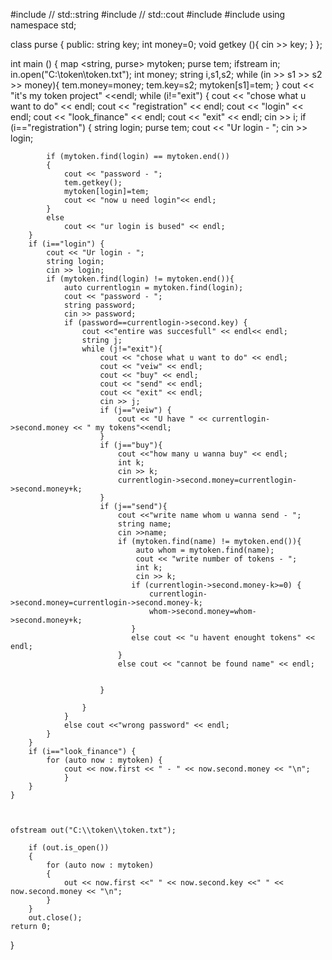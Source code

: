 #include <string>       // std::string
#include <iostream>     // std::cout
#include <fstream>
#include <map>
using namespace std;

class purse {
    public:
    string key;
    int money=0;
    void getkey (){
       cin >> key;
    }
};


int main () {
    map <string, purse> mytoken;
    purse tem;
    ifstream in;
    in.open("C:\\token\\token.txt");
    int money;
    string i,s1,s2;
    while (in >> s1 >> s2 >> money){
        tem.money=money;
        tem.key=s2;
        mytoken[s1]=tem;
    }
    cout << "it's my token project" <<endl;
    while (i!="exit") {
        cout << "chose what u want to do" << endl;
        cout << "registration" << endl;
        cout << "login" << endl;
        cout << "look_finance" << endl;
        cout << "exit" << endl;
        cin >> i;
        if (i=="registration") {
            string login;
            purse tem;
            cout << "Ur login - ";
            cin >> login;

            if (mytoken.find(login) == mytoken.end())
            {
                cout << "password - ";
                tem.getkey();
                mytoken[login]=tem;
                cout << "now u need login"<< endl;
            }
            else
                cout << "ur login is bused" << endl;
        }
        if (i=="login") {
            cout << "Ur login - ";
            string login;
            cin >> login;
            if (mytoken.find(login) != mytoken.end()){
                auto currentlogin = mytoken.find(login);
                cout << "password - ";
                string password;
                cin >> password;
                if (password==currentlogin->second.key) {
                    cout <<"entire was succesfull" << endl<< endl;
                    string j;
                    while (j!="exit"){
                        cout << "chose what u want to do" << endl;
                        cout << "veiw" << endl;
                        cout << "buy" << endl;
                        cout << "send" << endl;
                        cout << "exit" << endl;
                        cin >> j;
                        if (j=="veiw") {
                            cout << "U have " << currentlogin->second.money << " my tokens"<<endl;
                        }
                        if (j=="buy"){
                            cout <<"how many u wanna buy" << endl;
                            int k;
                            cin >> k;
                            currentlogin->second.money=currentlogin->second.money+k;
                        }
                        if (j=="send"){
                            cout <<"write name whom u wanna send - ";
                            string name;
                            cin >>name;
                            if (mytoken.find(name) != mytoken.end()){
                                auto whom = mytoken.find(name);
                                cout << "write number of tokens - ";
                                int k;
                                cin >> k;
                               if (currentlogin->second.money-k>=0) {
                                   currentlogin->second.money=currentlogin->second.money-k;
                                   whom->second.money=whom->second.money+k;
                               }
                               else cout << "u havent enought tokens" << endl;
                            }
                            else cout << "cannot be found name" << endl;


                        }

                    }
                }
                else cout <<"wrong password" << endl;
            }
        }
        if (i=="look_finance") {
            for (auto now : mytoken) {
                cout << now.first << " - " << now.second.money << "\n";
                }
        }
    }



    ofstream out("C:\\token\\token.txt");

        if (out.is_open())
        {
            for (auto now : mytoken)
            {
                out << now.first <<" " << now.second.key <<" " << now.second.money << "\n";
            }
        }
        out.close();
    return 0;
}
